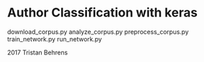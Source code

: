# Author Classification with keras

download_corpus.py
analyze_corpus.py
preprocess_corpus.py
train_network.py
run_network.py

2017 Tristan Behrens
